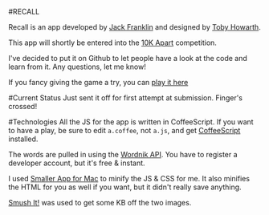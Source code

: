 #RECALL

Recall is an app developed by [Jack Franklin](http://twitter.com/Jack_Franklin) and designed by [Toby Howarth](http://twitter.com/TobyHowarth).

This app will shortly be entered into the [10K Apart](http://10k.aneventapart.com) competition. 

I've decided to put it on Github to let people have a look at the code and learn from it. Any questions, let me know!

If you fancy giving the game a try, you can [play it here](http://10k.jackfranklin.org)

#Current Status
Just sent it off for first attempt at submission. Finger's crossed!


#Technologies
All the JS for the app is written in CoffeeScript. If you want to have a play, be sure to edit `a.coffee`, not `a.js`, and get [CoffeeScript](http://jackfranklin.co.uk/blog/2011/09/javascript-coffeescript) installed.

The words are pulled in using the [Wordnik API](http://developer.wordnik.com/). You have to register a developer account, but it's free & instant. 

I used [Smaller App for Mac](http://smallerapp.com/) to minify the JS & CSS for me. It also minifies the HTML for you as well if you want, but it didn't really save anything. 

[Smush It!](http://www.smushit.com/ysmush.it/) was used to get some KB off the two images.
